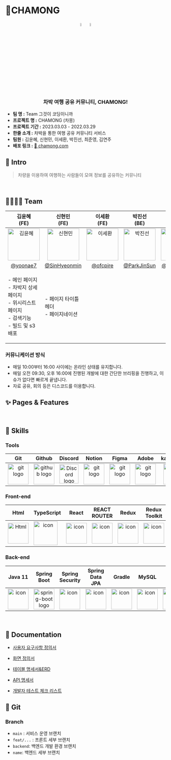 <h1> 🚙CHAMONG</h1>
<div  align="center">
  <img width="5%" src="http://chamongbucket.s3-website.ap-northeast-2.amazonaws.com/static/media/logo_mascot.810dd0c832d355a75274fc8cba8dcec6.svg" alt="chamong">
    <img width="5%" src="http://chamongbucket.s3-website.ap-northeast-2.amazonaws.com/static/media/logo_kor.d6918151f4b9374f5633fb99e53226ab.svg"
         alt="chamong">
</div>
</br>
<h3 align="center"> 차박 여행 공유 커뮤니티, CHAMONG!</h3>

- **팀 명 :**  Team 그것이 코딩이니까
- **프로젝트 명 :** CHAMONG (차몽)
- **프로젝트 기간 :** 2023.03.03 - 2022.03.29
- **한줄 소개 :** 차박을 통한 여행 공유 커뮤니티 서비스
- **팀원 :** 김윤혜, 신현민, 이세환, 박진선, 최준영, 김연주 
- **배포 링크 :** [📮 chamong.com](http://chamongbucket.s3-website.ap-northeast-2.amazonaws.com/) 

## 🛫 Intro
> 차량을 이용하여 여행하는 사람들이 모여 정보를 공유하는 커뮤니티


<br>

## 👨‍👩‍👧‍👦 Team
|  김윤혜<br>(FE) | 신현민<br>(FE) |이세환<br>(FE) |박진선<br>(BE) | 최준영<br>(BE) | 김연주<br>(BE) |
| :---:  | :---: | :---: | :---: | :---: |:---:|
|  <img alt="김윤혜" src="https://avatars.githubusercontent.com/u/116159684?v=4" height="100" width="100"> | <img alt="신현민" src="https://avatars.githubusercontent.com/u/115964671?v=4" height="100" width="100"> | <img alt="이세환" src="https://avatars.githubusercontent.com/u/115693464?v=4" height="100" width="100"> | <img alt="박진선" src="https://avatars.githubusercontent.com/u/110804067?v=4" height="100" width="100"> |<img alt="최준영" src="https://avatars.githubusercontent.com/u/115613439?v=4" height="100" width="100"> |<img alt="김연주" src="https://avatars.githubusercontent.com/u/71300495?v=4" height="100" width="100"> |
|    [@yoonae7](https://github.com/yoonae7) | [@SinHyeonmin](https://github.com/SinHyeonmin) |[@ofcpire](https://github.com/ofcpire) |  [@ParkJinSun](https://github.com/ParkJinSun) |[@exact-dev](https://github.com/exact-dev) |[@kyeonju23](https://github.com/kyeonju23) | 
|<p align="left">- 메인 페이지<br/>- 차박지 상세페이지<br/>- 위시리스트 페이지<br/>- 검색기능<br/>- 빌드 및 s3 배포</p>|<p align="left">- 페이지 타이틀 헤더<br/>- 페이지네이션</p>|<p align="left">|<p align="left">|<p align="left">|<p align="left">|


### 커뮤니케이션 방식
- 매일 10:00부터 16:00 사이에는 온라인 상태를 유지합니다.
- 매일 오전 09:30, 오후 16:00에 진행된 개발에 대한 간단한 브리핑을 진행하고, 이슈가 없다면 빠르게 끝냅니다.
- 자료 공유, 회의 등은 디스코드를 이용합니다.  

## ✨ Pages & Features
<br>

## 🔧 Skills

### Tools
| Git | Github | Discord |Notion|Figma|Adobe|kakaomap|
| :---: | :---: | :---: |:---: | :---: |:---: |:---: |
| <img alt="git logo" src="https://git-scm.com/images/logos/logomark-orange@2x.png" width="65" height="65" > | <img alt="github logo" src="https://github.githubassets.com/images/modules/logos_page/GitHub-Mark.png" width="65" height="65"> | <img alt="Discord logo" src="https://assets-global.website-files.com/6257adef93867e50d84d30e2/62595384e89d1d54d704ece7_3437c10597c1526c3dbd98c737c2bcae.svg" height="60" width="60"> |<img alt="git logo" src="https://upload.wikimedia.org/wikipedia/commons/4/45/Notion_app_logo.png" width="65" height="65" > | <img alt="git logo" src="https://global-uploads.webflow.com/62014002185c7b256316ef63/6255a05bbf787538f4c6ee5b_-gV7pV6f_400x400.png" width="65" height="65" > | <img alt="git logo" src="https://companieslogo.com/img/orig/ADBE-fb158b30.png?t=1633216711" width="65" height="65" >| <img alt="github logo" src="https://play-lh.googleusercontent.com/DYeQ02AyIghsirp4ea3oEnyxT3X0GgTZrXYR8G7AN6tRr-9mFcQIJdCUub5VHiWKHA" width="65" height="65"> | 
### Front-end
| Html | TypeScript | React |REACT <br> ROUTER|Redux|Redux <br> Toolkit |tyled-<br>components| AXIOS |Amazon S3|
| :---: | :---: | :---: |:---: |:---: |:---: |:---: |:---: |:---: |
| <img alt="Html" src ="https://upload.wikimedia.org/wikipedia/commons/thumb/6/61/HTML5_logo_and_wordmark.svg/440px-HTML5_logo_and_wordmark.svg.png" width="65" height="65" /> | <div style="display: flex; align-items: flex-start;"><img src="https://techstack-generator.vercel.app/ts-icon.svg" alt="icon" width="75" height="75" /></div> | <div style="display: flex; align-items: flex-start;"><img src="https://techstack-generator.vercel.app/react-icon.svg" alt="icon" width="65" height="65" /></div> | <div style="display: flex; align-items: flex-start;"><img src="https://cdn.pellerex.com/public/ecosystem/web/content/web-spa-routing/pellerex-spa-routing.png" alt="icon" width="65" height="65" /></div>  |<div style="display: flex; align-items: flex-start;"><img src="https://techstack-generator.vercel.app/redux-icon.svg" alt="icon" width="65" height="65" /></div> | <div style="display: flex; align-items: flex-start;"><img src="https://repository-images.githubusercontent.com/347723622/92065800-865a-11eb-9626-dff3cb7fef55" alt="icon" width="65" height="65" /></div>|<img alt="Html" src ="https://www.styled-components.com/atom.png" width="65" height="65" /> |<img alt="git logo" src="https://user-images.githubusercontent.com/43313420/105893220-1bae8780-6013-11eb-87be-eeac845ecc6f.png" width="65" height="65" > |<img alt="Html" src ="https://upload.wikimedia.org/wikipedia/commons/thumb/b/bc/Amazon-S3-Logo.svg/1200px-Amazon-S3-Logo.svg.png" width="65" height="65" /> |

### Back-end

| Java 11 | Spring<br> Boot | Spring<br> Security |Spring<br> Data JPA|Gradle|MySQL|AWS| Redis |OAuth2| JWT |
| :---: | :---:  | :---: |:---: | :---: | :---: |:---: | :---: |:---: |:---: |
| <div style="display: flex; align-items: flex-start;"><img src="https://techstack-generator.vercel.app/java-icon.svg" alt="icon" width="65" height="65" /></div> | <img alt="spring-boot logo" src="https://t1.daumcdn.net/cfile/tistory/27034D4F58E660F616" width="65" height="65" > | <div style="display: flex; align-items: flex-start;"><img src="https://i1.daumcdn.net/thumb/C230x300/?fname=https://blog.kakaocdn.net/dn/dyxfnl/btrYLyp1cIz/fRRLDe0HXzKaaVA13kU0wK/img.png" alt="icon" width="65" height="65" /></div> | <div style="display: flex; align-items: center;"><img src="https://minkukjo.github.io/assets//img/spring-data-logo.png" alt="icon" width="65" height="65" /></div>|<div style="display: flex; align-items: flex-start;"><img src="https://static-00.iconduck.com/assets.00/file-type-light-gradle-icon-512x377-slv3rykw.png" alt="icon" width="65" height="65" /></div>|<div style="display: flex; align-items: flex-start;"><img src="https://techstack-generator.vercel.app/mysql-icon.svg" alt="icon" width="65" height="65" /></div> | <div style="display: flex; align-items: center;"><img src="https://techstack-generator.vercel.app/aws-icon.svg" alt="icon" width="65" height="65" /></div> | <img alt="redis logo" src="https://www.vectorlogo.zone/logos/redis/redis-icon.svg" height="65" width="65" > |  <img alt="oauth2 logo" src="https://oauth.net/images/oauth-2-sm.png" height="65" width="65" > | <img alt="spring-boot logo" src="https://cdn.worldvectorlogo.com/logos/jwt-3.svg" width="65" height="65" > |

<br/>

## 📑 Documentation
- [사용자 요구사항 정의서](https://www.notion.so/codestates/225233e975ce482fa17324adab7a4f82)
- [화면 정의서](https://www.notion.so/codestates/7052a07ae211425cadef0325e746f770)
- [테이블 명세서&ERD](https://www.notion.so/codestates/ERD-620d60b613984a669267fb00d125ed44)

- [API 명세서](https://www.notion.so/codestates/API-1fe854c096d246d893644ff047b88d73)
- [개발자 테스트 체크 리스트](https://www.notion.so/codestates/b3462ea5ec4641d9bfc46c93930e898a)

## 🌲 Git
### Branch
- `main` : 서비스 운영 브랜치
- `feat/...` : 프론트 세부 브랜치
- `backend`: 백엔드 개발 환경 브랜치
- `name`: 백엔드 세부 브랜치
